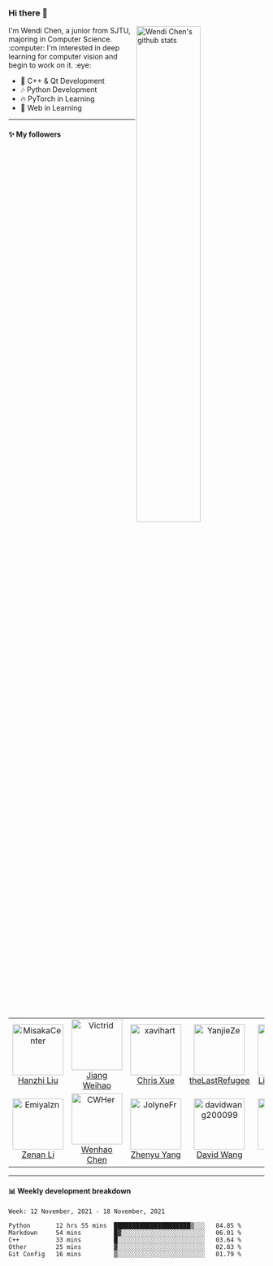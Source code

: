 ### Hi there 👋

<!--
**ChenWendi2001/ChenWendi2001** is a ✨ _special_ ✨ repository because its `README.md` (this file) appears on your GitHub profile.

Here are some ideas to get you started:

- 🔭 I’m currently working on ...
- 🌱 I’m currently learning ...
- 👯 I’m looking to collaborate on ...
- 🤔 I’m looking for help with ...
- 💬 Ask me about ...
- 📫 How to reach me: ...
- 😄 Pronouns: ...
- ⚡ Fun fact: ...
-->
<img align="right" alt="Wendi Chen's github stats" width="50%" src="https://github-readme-stats.vercel.app/api?username=ChenWendi2001&show_icons=true">
I'm Wendi Chen, a junior from SJTU, majoring in Computer Science. :computer: I'm interested in deep learning for computer vision and begin to work on it. :eye:

- :book: C++ & Qt Development
- :notes: Python Development
- :fire: PyTorch in Learning
- :balloon: Web in Learning

---

#### :sparkles: My followers

<!--START_SECTION:top-followers-->
<table>
  <tr>
    <td align="center">
      <a href="https://github.com/MisakaCenter">
        <img src="https://avatars2.githubusercontent.com/u/55851864" width="100px;" alt="MisakaCenter"/>
      </a>
      <br />
      <a href="https://github.com/MisakaCenter">Hanzhi Liu</a>
    </td>
    <td align="center">
      <a href="https://github.com/Victrid">
        <img src="https://avatars2.githubusercontent.com/u/39787044" width="100px;" alt="Victrid"/>
      </a>
      <br />
      <a href="https://github.com/Victrid">Jiang Weihao</a>
    </td>
    <td align="center">
      <a href="https://github.com/xavihart">
        <img src="https://avatars2.githubusercontent.com/u/46107454" width="100px;" alt="xavihart"/>
      </a>
      <br />
      <a href="https://github.com/xavihart">Chris Xue</a>
    </td>
    <td align="center">
      <a href="https://github.com/YanjieZe">
        <img src="https://avatars2.githubusercontent.com/u/59699800" width="100px;" alt="YanjieZe"/>
      </a>
      <br />
      <a href="https://github.com/YanjieZe">theLastRefugee</a>
    </td>
    <td align="center">
      <a href="https://github.com/LighghtEeloo">
        <img src="https://avatars2.githubusercontent.com/u/24841828" width="100px;" alt="LighghtEeloo"/>
      </a>
      <br />
      <a href="https://github.com/LighghtEeloo">LighghtEeloo</a>
    </td>
    <td align="center">
      <a href="https://github.com/Gun9niR">
        <img src="https://avatars2.githubusercontent.com/u/52783948" width="100px;" alt="Gun9niR"/>
      </a>
      <br />
      <a href="https://github.com/Gun9niR">Gun9niR</a>
    </td>
    <td align="center">
      <a href="https://github.com/ADSWT518">
        <img src="https://avatars2.githubusercontent.com/u/58338486" width="100px;" alt="ADSWT518"/>
      </a>
      <br />
      <a href="https://github.com/ADSWT518">Yazhou Tang</a>
    </td>
  </tr>
  <tr>
    <td align="center">
      <a href="https://github.com/Emiyalzn">
        <img src="https://avatars2.githubusercontent.com/u/67998047" width="100px;" alt="Emiyalzn"/>
      </a>
      <br />
      <a href="https://github.com/Emiyalzn">Zenan Li</a>
    </td>
    <td align="center">
      <a href="https://github.com/CWHer">
        <img src="https://avatars2.githubusercontent.com/u/31888981" width="100px;" alt="CWHer"/>
      </a>
      <br />
      <a href="https://github.com/CWHer">Wenhao Chen</a>
    </td>
    <td align="center">
      <a href="https://github.com/JolyneFr">
        <img src="https://avatars2.githubusercontent.com/u/59022148" width="100px;" alt="JolyneFr"/>
      </a>
      <br />
      <a href="https://github.com/JolyneFr">Zhenyu Yang</a>
    </td>
    <td align="center">
      <a href="https://github.com/davidwang200099">
        <img src="https://avatars2.githubusercontent.com/u/53116079" width="100px;" alt="davidwang200099"/>
      </a>
      <br />
      <a href="https://github.com/davidwang200099">David Wang</a>
    </td>
    <td align="center">
      <a href="https://github.com/markcty">
        <img src="https://avatars2.githubusercontent.com/u/54015375" width="100px;" alt="markcty"/>
      </a>
      <br />
      <a href="https://github.com/markcty">markcty</a>
    </td>
    <td align="center">
      <a href="https://github.com/Dou-Yiming">
        <img src="https://avatars2.githubusercontent.com/u/62940175" width="100px;" alt="Dou-Yiming"/>
      </a>
      <br />
      <a href="https://github.com/Dou-Yiming">Yiming Dou</a>
    </td>
    <td align="center">
      <a href="https://github.com/MountBro">
        <img src="https://avatars2.githubusercontent.com/u/52434357" width="100px;" alt="MountBro"/>
      </a>
      <br />
      <a href="https://github.com/MountBro">Ethan Jia</a>
    </td>
  </tr>
</table>
<!--END_SECTION:top-followers-->

---

#### :bar_chart: Weekly development breakdown

<!--START_SECTION:waka-->
```text
Week: 12 November, 2021 - 18 November, 2021

Python       12 hrs 55 mins  █████████████████████▒░░░   84.85 % 
Markdown     54 mins         █▓░░░░░░░░░░░░░░░░░░░░░░░   06.01 % 
C++          33 mins         █░░░░░░░░░░░░░░░░░░░░░░░░   03.64 % 
Other        25 mins         ▓░░░░░░░░░░░░░░░░░░░░░░░░   02.83 % 
Git Config   16 mins         ▒░░░░░░░░░░░░░░░░░░░░░░░░   01.79 % 
```
<!--END_SECTION:waka-->


